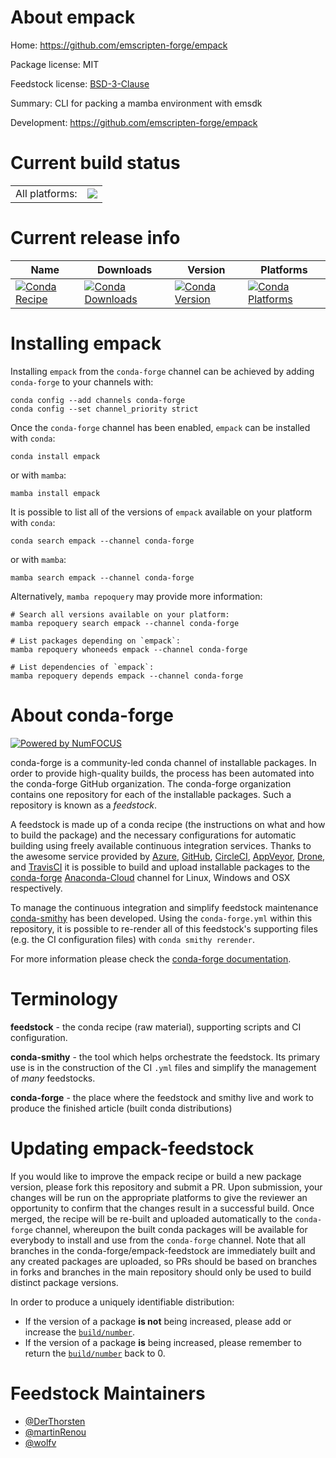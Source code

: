 About empack
============

Home: https://github.com/emscripten-forge/empack

Package license: MIT

Feedstock license: [BSD-3-Clause](https://github.com/conda-forge/empack-feedstock/blob/main/LICENSE.txt)

Summary: CLI for packing a mamba environment with emsdk

Development: https://github.com/emscripten-forge/empack

Current build status
====================


<table><tr><td>All platforms:</td>
    <td>
      <a href="https://dev.azure.com/conda-forge/feedstock-builds/_build/latest?definitionId=16200&branchName=main">
        <img src="https://dev.azure.com/conda-forge/feedstock-builds/_apis/build/status/empack-feedstock?branchName=main">
      </a>
    </td>
  </tr>
</table>

Current release info
====================

| Name | Downloads | Version | Platforms |
| --- | --- | --- | --- |
| [![Conda Recipe](https://img.shields.io/badge/recipe-empack-green.svg)](https://anaconda.org/conda-forge/empack) | [![Conda Downloads](https://img.shields.io/conda/dn/conda-forge/empack.svg)](https://anaconda.org/conda-forge/empack) | [![Conda Version](https://img.shields.io/conda/vn/conda-forge/empack.svg)](https://anaconda.org/conda-forge/empack) | [![Conda Platforms](https://img.shields.io/conda/pn/conda-forge/empack.svg)](https://anaconda.org/conda-forge/empack) |

Installing empack
=================

Installing `empack` from the `conda-forge` channel can be achieved by adding `conda-forge` to your channels with:

```
conda config --add channels conda-forge
conda config --set channel_priority strict
```

Once the `conda-forge` channel has been enabled, `empack` can be installed with `conda`:

```
conda install empack
```

or with `mamba`:

```
mamba install empack
```

It is possible to list all of the versions of `empack` available on your platform with `conda`:

```
conda search empack --channel conda-forge
```

or with `mamba`:

```
mamba search empack --channel conda-forge
```

Alternatively, `mamba repoquery` may provide more information:

```
# Search all versions available on your platform:
mamba repoquery search empack --channel conda-forge

# List packages depending on `empack`:
mamba repoquery whoneeds empack --channel conda-forge

# List dependencies of `empack`:
mamba repoquery depends empack --channel conda-forge
```


About conda-forge
=================

[![Powered by
NumFOCUS](https://img.shields.io/badge/powered%20by-NumFOCUS-orange.svg?style=flat&colorA=E1523D&colorB=007D8A)](https://numfocus.org)

conda-forge is a community-led conda channel of installable packages.
In order to provide high-quality builds, the process has been automated into the
conda-forge GitHub organization. The conda-forge organization contains one repository
for each of the installable packages. Such a repository is known as a *feedstock*.

A feedstock is made up of a conda recipe (the instructions on what and how to build
the package) and the necessary configurations for automatic building using freely
available continuous integration services. Thanks to the awesome service provided by
[Azure](https://azure.microsoft.com/en-us/services/devops/), [GitHub](https://github.com/),
[CircleCI](https://circleci.com/), [AppVeyor](https://www.appveyor.com/),
[Drone](https://cloud.drone.io/welcome), and [TravisCI](https://travis-ci.com/)
it is possible to build and upload installable packages to the
[conda-forge](https://anaconda.org/conda-forge) [Anaconda-Cloud](https://anaconda.org/)
channel for Linux, Windows and OSX respectively.

To manage the continuous integration and simplify feedstock maintenance
[conda-smithy](https://github.com/conda-forge/conda-smithy) has been developed.
Using the ``conda-forge.yml`` within this repository, it is possible to re-render all of
this feedstock's supporting files (e.g. the CI configuration files) with ``conda smithy rerender``.

For more information please check the [conda-forge documentation](https://conda-forge.org/docs/).

Terminology
===========

**feedstock** - the conda recipe (raw material), supporting scripts and CI configuration.

**conda-smithy** - the tool which helps orchestrate the feedstock.
                   Its primary use is in the construction of the CI ``.yml`` files
                   and simplify the management of *many* feedstocks.

**conda-forge** - the place where the feedstock and smithy live and work to
                  produce the finished article (built conda distributions)


Updating empack-feedstock
=========================

If you would like to improve the empack recipe or build a new
package version, please fork this repository and submit a PR. Upon submission,
your changes will be run on the appropriate platforms to give the reviewer an
opportunity to confirm that the changes result in a successful build. Once
merged, the recipe will be re-built and uploaded automatically to the
`conda-forge` channel, whereupon the built conda packages will be available for
everybody to install and use from the `conda-forge` channel.
Note that all branches in the conda-forge/empack-feedstock are
immediately built and any created packages are uploaded, so PRs should be based
on branches in forks and branches in the main repository should only be used to
build distinct package versions.

In order to produce a uniquely identifiable distribution:
 * If the version of a package **is not** being increased, please add or increase
   the [``build/number``](https://docs.conda.io/projects/conda-build/en/latest/resources/define-metadata.html#build-number-and-string).
 * If the version of a package **is** being increased, please remember to return
   the [``build/number``](https://docs.conda.io/projects/conda-build/en/latest/resources/define-metadata.html#build-number-and-string)
   back to 0.

Feedstock Maintainers
=====================

* [@DerThorsten](https://github.com/DerThorsten/)
* [@martinRenou](https://github.com/martinRenou/)
* [@wolfv](https://github.com/wolfv/)

